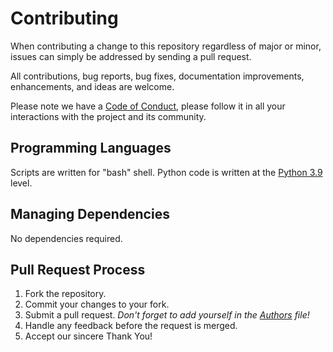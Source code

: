 # Contributing

When contributing a change to this repository regardless of major or minor, issues can simply
be addressed by sending a pull request.

All contributions, bug reports, bug fixes, documentation improvements, enhancements, and ideas are welcome.


Please note we have a [Code of Conduct](#code-of-conduct), please follow it in
all your interactions with the project and its community.


## Programming Languages

Scripts are written for "bash" shell.
Python code is written at the [Python 3.9](https://docs.python.org/3.9/) level.

## Managing Dependencies

No dependencies required.


## Pull Request Process

1. Fork the repository.
2. Commit your changes to your fork.
3. Submit a pull request. _Don't forget to add yourself in the [Authors](Authors) file!_
4. Handle any feedback before the request is merged.
5. Accept our sincere Thank You!
